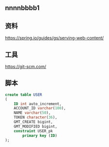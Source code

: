 ## nnnnbbbb1

## 资料
https://spring.io/guides/gs/serving-web-content/

## 工具
https://git-scm.com/

## 脚本
```sql
create table USER
(
	ID int auto_increment,
	ACCOUNT_ID varchar(100),
	NAME varchar(50),
	TOKEN character(36),
	GMT_CREATE bigint,
	GMT_MODIFIED bigint,
	constraint USER_pk
		primary key (ID)
);
```
